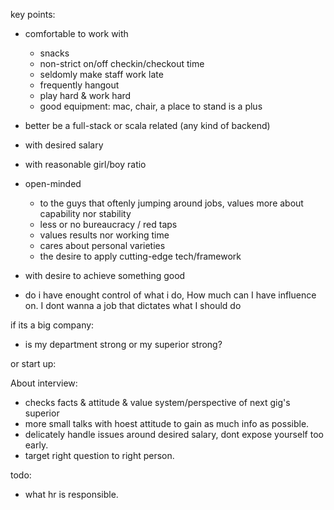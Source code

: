 key points:

* comfortable to work with
  * snacks
  * non-strict on/off checkin/checkout time
  * seldomly make staff work late
  * frequently hangout
  * play hard & work hard
  * good equipment: mac, chair, a place to stand is a plus

* better be a full-stack or scala related (any kind of backend)
* with desired salary
* with reasonable girl/boy ratio
* open-minded
  * to the guys that oftenly jumping around jobs, values more about capability nor stability
  * less or no bureaucracy / red taps
  * values results nor working time
  * cares about personal varieties
  * the desire to apply cutting-edge tech/framework
* with desire to achieve something good
* do i have enought control of what i do, How much can I have influence on. I dont wanna a job that dictates what I should do


if its a big company:
* is my department strong or my superior strong?

or start up:



About interview:
* checks facts & attitude & value system/perspective of next gig's superior
* more small talks with hoest attitude to gain as much info as possible.
* delicately handle issues around desired salary, dont expose yourself too early.
* target right question to right person.

todo:
* what hr is responsible.
